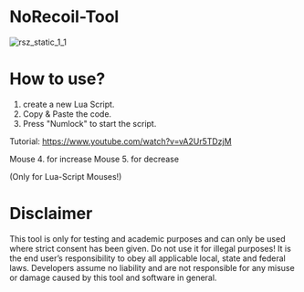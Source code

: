 # NoRecoil-Tool

![rsz_static_1_1](https://user-images.githubusercontent.com/96635023/213569147-dea748d1-10a8-49a0-84d3-48097bdeffb3.png)


# How to use?
1. create a new Lua Script.
2. Copy & Paste the code.
3. Press "Numlock" to start the script.

Tutorial: https://www.youtube.com/watch?v=vA2Ur5TDzjM



Mouse 4. for increase 
Mouse 5. for decrease

(Only for Lua-Script Mouses!)

# Disclaimer
This tool is only for testing and academic purposes and can only be used where strict consent has been given. Do not use it for illegal purposes! It is the end user’s responsibility to obey all applicable local, state and federal laws. Developers assume no liability and are not responsible for any misuse or damage caused by this tool and software in general.
